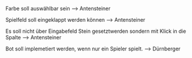 Farbe soll auswählbar sein --> Antensteiner

Spielfeld soll eingeklappt werden können --> Antensteiner

Es soll nicht über Eingabefeld Stein gesetztwerden sondern mit Klick in die Spalte --> Antensteiner

Bot soll implemetiert werden, wenn nur ein Spieler spielt. --> Dürnberger
